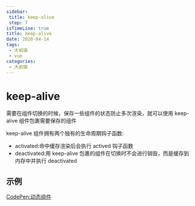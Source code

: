 ```yaml
---
sidebar:
 title: keep-alive
 step: 7
isTimeLine: true
title: keep-alive
date: 2020-04-14
tags:
 - 大前端
 - vue
categories:
 - 大前端
---
```

# keep-alive

需要在组件切换的时候，保存一些组件的状态防止多次渲染，就可以使用 keep-alive 组件包裹需要保存的组件

keep-alive 组件拥有两个独有的生命周期钩子函数:
* activated:命中缓存渲染后会执行 actived 钩子函数
* deactivated:用 keep-alive 包裹的组件在切换时不会进行销毁，而是缓存到内存中并执行 deactivated

## 示例
[CodePen:动态组件](https://codepen.io/sugarInSoup/pen/mdJpeqB)

<comment/>